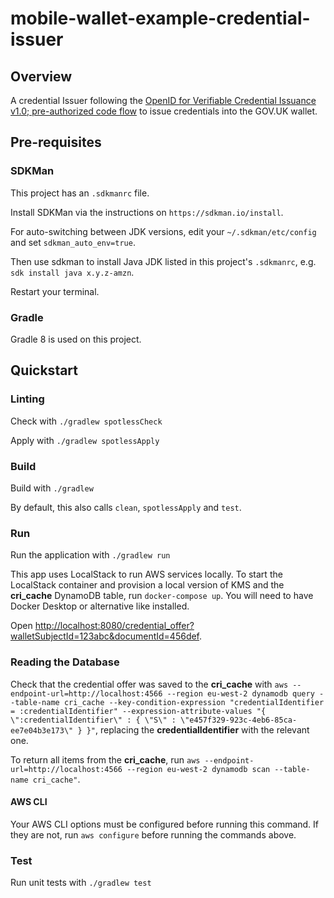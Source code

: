 # mobile-wallet-example-credential-issuer

## Overview
A credential Issuer following the [OpenID for Verifiable Credential Issuance v1.0; pre-authorized code flow](https://openid.net/specs/openid-4-verifiable-credential-issuance-1_0.html#name-pre-authorized-code-flow) to issue credentials into the GOV.UK wallet.

## Pre-requisites

### SDKMan
This project has an `.sdkmanrc` file.

Install SDKMan via the instructions on `https://sdkman.io/install`.

For auto-switching between JDK versions, edit your `~/.sdkman/etc/config` and set `sdkman_auto_env=true`.

Then use sdkman to install Java JDK listed in this project's `.sdkmanrc`, e.g. `sdk install java x.y.z-amzn`.

Restart your terminal.

### Gradle
Gradle 8 is used on this project.

## Quickstart

### Linting

Check with `./gradlew spotlessCheck`

Apply with `./gradlew spotlessApply`

### Build
Build with `./gradlew`

By default, this also calls `clean`,  `spotlessApply` and `test`.

### Run
Run the application with `./gradlew run`

This app uses LocalStack to run AWS services locally. To start the LocalStack container and provision a local version of KMS and the **cri_cache** DynamoDB table, run `docker-compose up`. You will need to have Docker Desktop or alternative like installed.

Open [http://localhost:8080/credential_offer?walletSubjectId=123abc&documentId=456def](http://localhost:8080/credential_offer?walletSubjectId=123abc&documentId=456def).

### Reading the Database
Check that the credential offer was saved to the **cri_cache** with `aws --endpoint-url=http://localhost:4566 --region eu-west-2 dynamodb query --table-name cri_cache --key-condition-expression "credentialIdentifier = :credentialIdentifier" --expression-attribute-values "{ \":credentialIdentifier\" : { \"S\" : \"e457f329-923c-4eb6-85ca-ee7e04b3e173\" } }"`, replacing the **credentialIdentifier** with the relevant one.

To return all items from the **cri_cache**, run `aws --endpoint-url=http://localhost:4566 --region eu-west-2 dynamodb scan --table-name cri_cache"`.

#### AWS CLI
Your AWS CLI options must be configured before running this command. If they are not, run ```aws configure``` before running the commands above.

### Test
Run unit tests with `./gradlew test`
